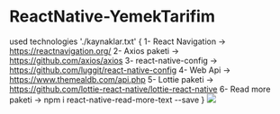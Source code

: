 # ReactNative-YemekTarifim
used technologies './kaynaklar.txt'
{
  1- React Navigation -> https://reactnavigation.org/
  2- Axios paketi -> https://github.com/axios/axios
  3- react-native-config -> https://github.com/luggit/react-native-config
  4- Web Api -> https://www.themealdb.com/api.php
  5- Lottie paketi -> https://github.com/lottie-react-native/lottie-react-native
  6- Read more paketi -> npm i react-native-read-more-text --save
}
![](https://github.com/abdullah-altunkaynak/ReactNative-YemekTarifim/blob/main/yemektarifim.gif)
